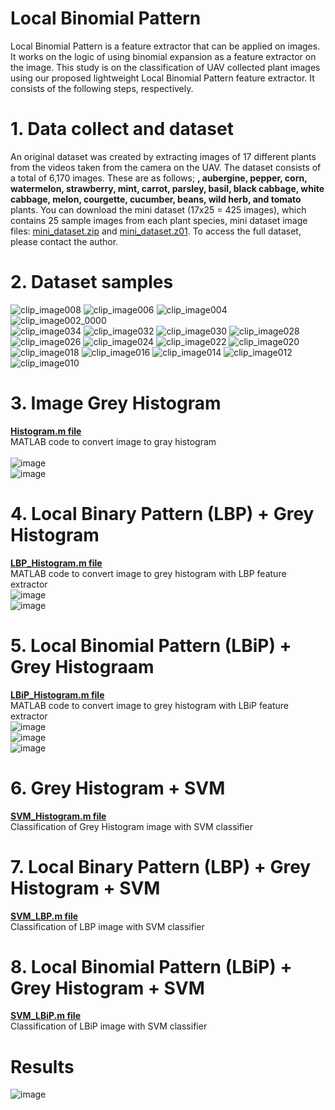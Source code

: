 # Local Binomial Pattern
Local Binomial Pattern is a feature extractor that can be applied on images. It works on the logic of using binomial expansion as a feature extractor on the image.
This study is on the classification of UAV collected plant images using our proposed lightweight Local Binomial Pattern feature extractor. 
It consists of the following steps, respectively.  
# 1. Data collect and dataset
An original dataset was created by extracting images of 17 different plants from the videos taken from the camera on the UAV. The dataset consists of a total of 6,170 images. These are as follows; <strong>, aubergine, pepper, corn, watermelon, strawberry, mint, carrot, parsley, basil, black cabbage, white cabbage, melon, courgette, cucumber, beans, wild herb, and tomato </strong> plants. 
You can download the mini dataset (17x25 = 425 images), which contains 25 sample images from each plant species, mini dataset image files: <a href="/mini_dataset.zip" target="_blank">mini_dataset.zip</a> and <a href="/mini_dataset.z01" target="_blank">mini_dataset.z01</a>.
To access the full dataset, please contact the author.
# 2. Dataset samples

![clip_image008](https://github.com/user-attachments/assets/3db0c03c-c7d7-40ce-95e8-90c00219dbc2) 
![clip_image006](https://github.com/user-attachments/assets/4f045a65-b689-4cdd-8c16-13b289b6ba73)
![clip_image004](https://github.com/user-attachments/assets/11ac2dd4-c09a-40bb-a977-f3aeb2f16e37) 
![clip_image002_0000](https://github.com/user-attachments/assets/7d45b04f-1b37-4e54-b2fc-415708225ffa) <br>
![clip_image034](https://github.com/user-attachments/assets/04517fb3-ce98-4ed1-ab03-b6afad47cfe3)
![clip_image032](https://github.com/user-attachments/assets/f566a9c0-846c-4fc2-a7c9-b354b12a4766)
![clip_image030](https://github.com/user-attachments/assets/5be60e87-e878-46a1-a8b6-051691a5b7d4)
![clip_image028](https://github.com/user-attachments/assets/e518affb-2d09-4292-8e45-36bd73b46e03) <br>
![clip_image026](https://github.com/user-attachments/assets/cdcccb38-b218-46ee-a33f-b344264ee008)
![clip_image024](https://github.com/user-attachments/assets/62c8923e-5343-4578-9597-10d00487af08)
![clip_image022](https://github.com/user-attachments/assets/7547c5fa-94a2-43b0-b828-60640f7ac6d1)
![clip_image020](https://github.com/user-attachments/assets/a24ecd03-006f-429a-a3f5-e6c02a746007) <br>
![clip_image018](https://github.com/user-attachments/assets/3dbcb716-4908-4327-88a6-4d1e98b8ec38)
![clip_image016](https://github.com/user-attachments/assets/50b22efb-d154-4aa9-9f6a-2b60908efb1b)
![clip_image014](https://github.com/user-attachments/assets/7fe3bef2-76f9-4a25-a740-8f90ef8dad1e)
![clip_image012](https://github.com/user-attachments/assets/c17b344f-f589-4e85-8077-91cae600651c)
![clip_image010](https://github.com/user-attachments/assets/321c5e3b-8908-4d91-b318-2a721bb15822)


# 3. Image Grey Histogram
<strong><a href="/Histogram.m" target="_blank">Histogram.m file</a> </strong><br> MATLAB code to convert image to gray histogram <br><br> 
![image](https://github.com/user-attachments/assets/8311a2bb-1322-48f7-af9c-0e32db8ebe7f) <br>
![image](https://github.com/user-attachments/assets/9614cada-eb37-4629-b803-e268654a69d7)



# 4. Local Binary Pattern (LBP) + Grey Histogram
<strong><a href="/LBP_Histogram.m" target="_blank"> LBP_Histogram.m file</a></strong><br> MATLAB code to convert image to grey histogram with LBP feature extractor<br>
![image](https://github.com/user-attachments/assets/8311a2bb-1322-48f7-af9c-0e32db8ebe7f) <br>
![image](https://github.com/user-attachments/assets/78f64703-b9b2-45c9-afd7-fd8de8a327e5)<br>



# 5. Local Binomial Pattern (LBiP) +  Grey Histograam
<strong><a href="/LBiP_Histogram.m" target="_blank"> LBiP_Histogram.m file</a></strong><br> MATLAB code to convert image to grey histogram with LBiP feature extractor <br>
![image](https://github.com/user-attachments/assets/8311a2bb-1322-48f7-af9c-0e32db8ebe7f) <br>
![image](https://github.com/user-attachments/assets/c00a3ae6-3e7b-462b-b686-c508c2de42c3)<br>
![image](https://github.com/user-attachments/assets/457801b4-3789-4a18-8804-5d4b89d1d47f)

# 6. Grey Histogram + SVM
<strong><a href="/SVM_Histogram.m" target="_blank"> SVM_Histogram.m file</a></strong><br> Classification of Grey Histogram image with SVM classifier<br>
# 7. Local Binary Pattern (LBP) + Grey Histogram + SVM
<strong><a href="/SVM_LBP.m" target="_blank"> SVM_LBP.m file</a></strong><br> Classification of LBP image with SVM classifier<br>
# 8. Local Binomial Pattern (LBiP) + Grey Histogram + SVM
<strong><a href="/SVM_LBiP.m" target="_blank"> SVM_LBiP.m file</a></strong><br> Classification of LBiP image with SVM classifier<br>
# Results
![image](https://github.com/user-attachments/assets/c63175c2-c82a-4b48-bdc8-154eb80829bd)


